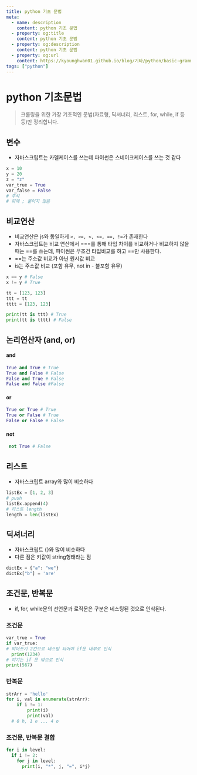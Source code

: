 ```yaml
---
title: python 기초 문법
meta:
  - name: description
    content: python 기초 문법
  - property: og:title
    content: python 기초 문법
  - property: og:description
    content: python 기초 문법
  - property: og:url
    content: https://kyounghwan01.github.io/blog/기타/python/basic-grammer/
tags: ["python"]
---
```


# python 기초문법

> 크롤링을 위한 가장 기초적인 문법(자료형, 딕셔너리, 리스트, for, while, if 등등)만 정리합니다.

## 변수

- 자바스크립트는 카멜케이스를 쓰는데 파이썬은 스네이크케이스를 쓰는 것 같다

```py
x = 10
y = 20
z = "z"
var_true = True
var_false = False
# 주석
# 뒤에 ; 붙이지 않음
```

## 비교연산

- 비교연산은 js와 동일하게 `>, >=, <, <=, ==, !=`가 존재한다
- 자바스크립트는 비교 연산에서 ===를 통해 타입 차이를 비교하거나 비교하지 않을때는 ==를 쓰는데, 파이썬은 무조건 타입비교를 하고 ==만 사용한다.
- ==는 주소값 비교가 아닌 원시값 비교
- is는 주소값 비교 (포함 유무, not in - 불포함 유무)

```py
x == y # False
x != y # True

tt = [123, 123]
ttt = tt
tttt = [123, 123]

print(tt is ttt) # True
print(tt is tttt) # False

```

## 논리연산자 (and, or)

#### and

```py
True and True # True
True and False # False
False and True # False
False and False #False
```

#### or

```py
True or True # True
True or False # True
False or False # False
```

#### not

```py
 not True # False
```

## 리스트

- 자바스크립트 array와 많이 비슷하다

```py
listEx = [1, 2, 3]
# push
listEx.append(4)
# 리스트 length
length = len(listEx)
```

## 딕셔너리

- 자바스크립트 {}와 많이 비슷하다
- 다른 점은 키값이 string형태라는 점

```py
dictEx = {"a": "we"}
dictEx["b"] = 'are'
```

## 조건문, 반복문

- if, for, while문의 선언문과 로직문은 구분은 네스팅된 것으로 인식된다.

### 조건문

```py
var_true = True
if var_true:
# 띄어쓰기 2칸으로 네스팅 되어야 if문 내부로 인식
  print(1234)
# 여기는 if 문 밖으로 인식
print(567)
```

### 반복문

```py
strArr = 'hello'
for i, val in enumerate(strArr):
    if i != 1:
        print(i)
        print(val)
  # 0 h, 1 e ... 4 o
```

### 조건문, 반복문 결합

```py
for i in level:
  if i != 2:
    for j in level:
      print(i, "*", j, "=", i*j)
```
